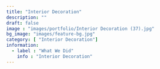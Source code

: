 ```yaml
---
title: "Interior Decoration"
description: ""
draft: false
image : "images/portfolio/Interior Decoration (37).jpg"
bg_image: "images/feature-bg.jpg"
category: [ "Interior Decoration"]
information:
  - label : "What We Did"
    info : "Interior Decoration"
---
```



